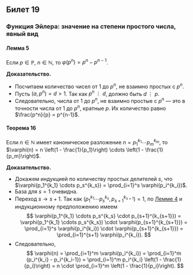 ## Билет 19

### Функция Эйлера: значение на степени простого числа, явный вид

#### Лемма 5

Если $p \in \mathbb{P}$, $n \in \mathbb{N}$, то $\varphi(p^n) = p^n - p^{n-1}$.

**Доказательство.**

- Посчитаем количество чисел от 1 до $p^n$, не взаимно простых с $p^n$.
- Пусть $(a, p^n) = d > 1$. Так как $p^n \ \vdots \ d$, должно быть $d \ \vdots \ p$.
- Следовательно, числа от 1 до $p^n$, не взаимно простые с $p^n$ — это в точности числа от 1 до $p^n$, кратные $p$. Их количество равно $\frac{p^n}{p} = p^{n-1}$.

#### Теорема 16

Если $n \in \mathbb{N}$ имеет каноническое разложение $n = p_1^{k_1} \cdots p_m^{k_m}$, то $\varphi(n) = n \left(1 - \frac{1}{p_1}\right) \cdots \left(1 - \frac{1}{p_m}\right)$.

**Доказательство.**

- Докажем индукцией по количеству простых делителей $s$, что $\varphi(p_1^{k_1} \cdots p_s^{k_s}) = \prod_{i=1}^s \varphi(p_i^{k_i})$.
- База для $s = 1$ очевидна.
- Переход $s \rightarrow s+1$. Так как $(p_1^{k_1} \cdots p_s^{k_s}, p_{s+1}^{k_{s+1}}) = 1$, по [Лемме 4](#лемма-4) и индукционному предположению имеем
  $$
  \varphi(p_1^{k_1} \cdots p_s^{k_s} \cdot p_{s+1}^{k_{s+1}}) = \varphi(p_1^{k_1} \cdots p_s^{k_s}) \cdot \varphi(p_{s+1}^{k_{s+1}}) = \prod_{i=1}^s \varphi(p_i^{k_i}) \cdot \varphi(p_{s+1}^{k_{s+1}}) = \prod_{i=1}^{s+1} \varphi(p_i^{k_i}).
  $$
- Следовательно,
  $$
  \varphi(n) = \prod_{i=1}^m \varphi(p_i^{k_i}) = \prod_{i=1}^m (p_i^{k_i} - p_i^{k_i-1}) = \prod_{i=1}^m p_i^{k_i} \left(1 - \frac{1}{p_i}\right) = n \cdot \prod_{i=1}^m \left(1 - \frac{1}{p_i}\right).
  $$
